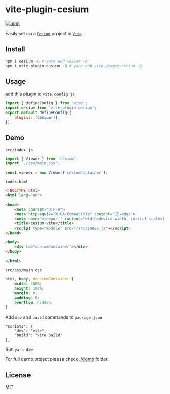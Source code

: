 # vite-plugin-cesium 

[![npm](https://img.shields.io/npm/v/vite-plugin-cesium.svg)](https://www.npmjs.com/package/vite-plugin-cesium)

Easily set up a [`Cesium`] project in [`Vite`].

[`Cesium`]: https://github.com/CesiumGS/cesium
[`Vite`]: https://github.com/vitejs/vite

## Install

```bash
npm i cesium -D # yarn add cesium -D
npm i vite-plugin-cesium -D # yarn add vite-plugin-cesium -D
```

## Usage

add this plugin to `vite.config.js`

```js
import { defineConfig } from 'vite';
import cesium from 'vite-plugin-cesium';
export default defineConfig({
    plugins: [cesium()],
});
```

## Demo


`src/index.js`

```js
import { Viewer } from 'cesium';
import "./css/main.css";

const viewer = new Viewer('cesiumContainer');
```

`index.html`

```html
<!DOCTYPE html>
<html lang="en">

<head>
    <meta charset="UTF-8">
    <meta http-equiv="X-UA-Compatible" content="IE=edge">
    <meta name="viewport" content="width=device-width, initial-scale=1.0">
    <title>cesium-vite</title>
    <script type="module" src="/src/index.js"></script>
</head>

<body>
    <div id="cesiumContainer"></div>
</body>

</html>
```

`src/css/main.css`

```css
html, body, #cesiumContainer {
    width: 100%;
    height: 100%;
    margin: 0;
    padding: 0;
    overflow: hidden;
}
```

Add `dev` and `build` commands to `package.json`

```
"scripts": {
    "dev": "vite",
    "build": "vite build"
},
```
Run `yarn dev` 

For full demo project please check [./demo](https://github.com/nshen/vite-plugin-cesium/tree/main/demo) folder.

## License

MIT